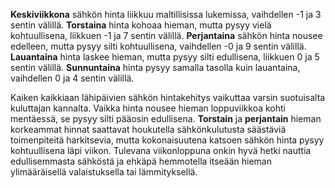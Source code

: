 **Keskiviikkona** sähkön hinta liikkuu maltillisissa lukemissa, vaihdellen -1 ja 3 sentin välillä. **Torstaina** hinta kohoaa hieman, mutta pysyy vielä kohtuullisena, liikkuen -1 ja 7 sentin välillä. **Perjantaina** sähkön hinta nousee edelleen, mutta pysyy silti kohtuullisena, vaihdellen -0 ja 9 sentin välillä. **Lauantaina** hinta laskee hieman, mutta pysyy silti edullisena, liikkuen 0 ja 5 sentin välillä. **Sunnuntaina** hinta pysyy samalla tasolla kuin lauantaina, vaihdellen 0 ja 4 sentin välillä. 

Kaiken kaikkiaan lähipäivien sähkön hintakehitys vaikuttaa varsin suotuisalta kuluttajan kannalta. Vaikka hinta nousee hieman loppuviikkoa kohti mentäessä, se pysyy silti pääosin edullisena. **Torstain** ja **perjantain** hieman korkeammat hinnat saattavat houkutella sähkönkulutusta säästäviä toimenpiteitä harkitsevia, mutta kokonaisuutena katsoen sähkön hinta pysyy kohtuullisena läpi viikon. Tulevana viikonloppuna onkin hyvä hetki nauttia edullisemmasta sähköstä ja ehkäpä hemmotella itseään hieman ylimääräisellä valaistuksella tai lämmityksellä.